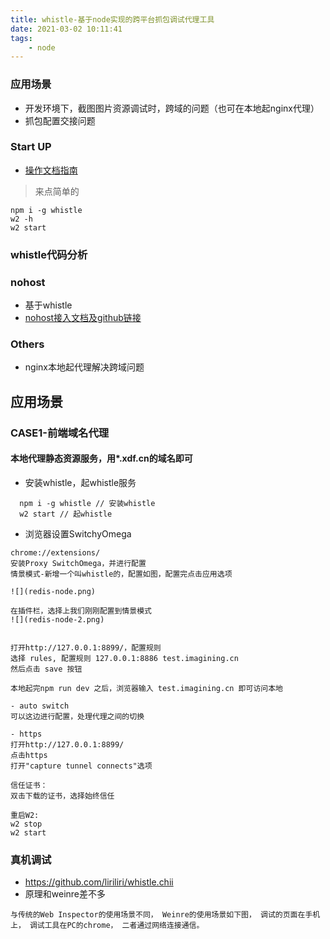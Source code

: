 ```yaml
---
title: whistle-基于node实现的跨平台抓包调试代理工具
date: 2021-03-02 10:11:41
tags:
    - node
---
```


### 应用场景
- 开发环境下，截图图片资源调试时，跨域的问题（也可在本地起nginx代理）
- 抓包配置交接问题

### Start UP
- [操作文档指南](http://wproxy.org/whistle/install.html)

> 来点简单的
```
npm i -g whistle
w2 -h
w2 start
```

### whistle代码分析


### nohost
- 基于whistle
- [nohost接入文档及github链接](https://nohosts.github.io/nohost/)

### Others
- nginx本地起代理解决跨域问题


## 应用场景
### CASE1-前端域名代理
#### 本地代理静态资源服务，用*.xdf.cn的域名即可
- 安装whistle，起whistle服务
```
  npm i -g whistle // 安装whistle
  w2 start // 起whistle
```
- 浏览器设置SwitchyOmega
```
chrome://extensions/ 
安装Proxy SwitchOmega，并进行配置
情景模式-新增一个叫whistle的，配置如图，配置完点击应用选项

![](redis-node.png)

在插件栏，选择上我们刚刚配置到情景模式
![](redis-node-2.png)


打开http://127.0.0.1:8899/，配置规则
选择 rules, 配置规则 127.0.0.1:8886 test.imagining.cn
然后点击 save 按钮

本地起完npm run dev 之后，浏览器输入 test.imagining.cn 即可访问本地

- auto switch 
可以这边进行配置，处理代理之间的切换

- https
打开http://127.0.0.1:8899/
点击https
打开"capture tunnel connects"选项

信任证书：
双击下载的证书，选择始终信任

重启W2:
w2 stop
w2 start
```

### 真机调试
- https://github.com/liriliri/whistle.chii
- 原理和weinre差不多
```
与传统的Web Inspector的使用场景不同， Weinre的使用场景如下图， 调试的页面在手机上， 调试工具在PC的chrome， 二者通过网络连接通信。
```